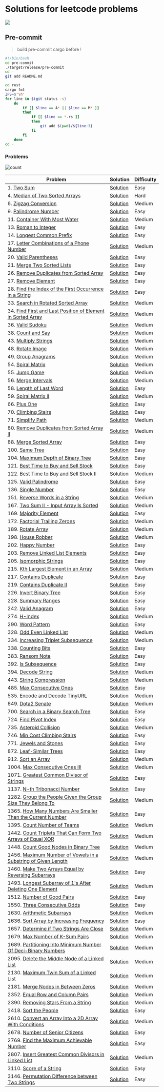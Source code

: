 # Solutions for leetcode problems

<a align=center href=https://humanmademark.com/>
    <img src="https://humanmademark.com/white-logo.svg">
</a>

## Pre-commit

> build pre-commit cargo before !

```bash
#!/bin/bash
cd pre-commit
./target/release/pre-commit
cd -
git add README.md

cd rust
cargo fmt
IFS=$'\n'
for line in $(git status -s)
    do
        if [[ $line == A* || $line == M* ]]
        then
            if [[ $line == *.rs ]]
            then
                git add $(pwd)/${line:3}
            fi
        fi
    done
cd -
```

### Problems

![count](https://img.shields.io/badge/Solved-100-blue?style=for-the-badge)

<!-- table start -->
| Problem | Solution | Difficulty |
|---|---|---|
|1. [Two Sum](https://lcid.cc/1) | [Solution](../rust/src/solutions/p0001.rs) | Easy |
|4. [Median of Two Sorted Arrays](https://lcid.cc/4) | [Solution](../rust/src/solutions/p0004.rs) | Hard |
|6. [Zigzag Conversion](https://lcid.cc/6) | [Solution](../rust/src/solutions/p0006.rs) | Medium |
|9. [Palindrome Number](https://lcid.cc/9) | [Solution](../rust/src/solutions/p0009.rs) | Easy |
|11. [Container With Most Water](https://lcid.cc/11) | [Solution](../rust/src/solutions/p0011.rs) | Medium |
|13. [Roman to Integer](https://lcid.cc/13) | [Solution](../rust/src/solutions/p0013.rs) | Easy |
|14. [Longest Common Prefix](https://lcid.cc/14) | [Solution](../rust/src/solutions/p0014.rs) | Easy |
|17. [Letter Combinations of a Phone Number](https://lcid.cc/17) | [Solution](../rust/src/solutions/p0017.rs) | Medium |
|20. [Valid Parentheses](https://lcid.cc/20) | [Solution](../rust/src/solutions/p0020.rs) | Easy |
|21. [Merge Two Sorted Lists](https://lcid.cc/21) | [Solution](../rust/src/solutions/p0021.rs) | Easy |
|26. [Remove Duplicates from Sorted Array](https://lcid.cc/26) | [Solution](../rust/src/solutions/p0026.rs) | Easy |
|27. [Remove Element](https://lcid.cc/27) | [Solution](../rust/src/solutions/p0027.rs) | Easy |
|28. [Find the Index of the First Occurrence in a String](https://lcid.cc/28) | [Solution](../rust/src/solutions/p0028.rs) | Easy |
|33. [Search in Rotated Sorted Array](https://lcid.cc/33) | [Solution](../rust/src/solutions/p0033.rs) | Medium |
|34. [Find First and Last Position of Element in Sorted Array](https://lcid.cc/34) | [Solution](../rust/src/solutions/p0034.rs) | Medium |
|36. [Valid Sudoku](https://lcid.cc/36) | [Solution](../rust/src/solutions/p0036.rs) | Medium |
|38. [Count and Say](https://lcid.cc/38) | [Solution](../rust/src/solutions/p0038.rs) | Medium |
|43. [Multiply Strings](https://lcid.cc/43) | [Solution](../rust/src/solutions/p0043.rs) | Medium |
|48. [Rotate Image](https://lcid.cc/48) | [Solution](../rust/src/solutions/p0048.rs) | Medium |
|49. [Group Anagrams](https://lcid.cc/49) | [Solution](../rust/src/solutions/p0049.rs) | Medium |
|54. [Spiral Matrix](https://lcid.cc/54) | [Solution](../rust/src/solutions/p0054.rs) | Medium |
|55. [Jump Game](https://lcid.cc/55) | [Solution](../rust/src/solutions/p0055.rs) | Medium |
|56. [Merge Intervals](https://lcid.cc/56) | [Solution](../rust/src/solutions/p0056.rs) | Medium |
|58. [Length of Last Word](https://lcid.cc/58) | [Solution](../rust/src/solutions/p0058.rs) | Easy |
|59. [Spiral Matrix II](https://lcid.cc/59) | [Solution](../rust/src/solutions/p0059.rs) | Medium |
|66. [Plus One](https://lcid.cc/66) | [Solution](../rust/src/solutions/p0066.rs) | Easy |
|70. [Climbing Stairs](https://lcid.cc/70) | [Solution](../rust/src/solutions/p0070.rs) | Easy |
|71. [Simplify Path](https://lcid.cc/71) | [Solution](../rust/src/solutions/p0071.rs) | Medium |
|80. [Remove Duplicates from Sorted Array II](https://lcid.cc/80) | [Solution](../rust/src/solutions/p0080.rs) | Medium |
|88. [Merge Sorted Array](https://lcid.cc/88) | [Solution](../rust/src/solutions/p0088.rs) | Easy |
|100. [Same Tree](https://lcid.cc/100) | [Solution](../rust/src/solutions/p0100.rs) | Easy |
|104. [Maximum Depth of Binary Tree](https://lcid.cc/104) | [Solution](../rust/src/solutions/p0104.rs) | Easy |
|121. [Best Time to Buy and Sell Stock](https://lcid.cc/121) | [Solution](../rust/src/solutions/p0121.rs) | Easy |
|122. [Best Time to Buy and Sell Stock II](https://lcid.cc/122) | [Solution](../rust/src/solutions/p0122.rs) | Medium |
|125. [Valid Palindrome](https://lcid.cc/125) | [Solution](../rust/src/solutions/p0125.rs) | Easy |
|136. [Single Number](https://lcid.cc/136) | [Solution](../rust/src/solutions/p0136.rs) | Easy |
|151. [Reverse Words in a String](https://lcid.cc/151) | [Solution](../rust/src/solutions/p0151.rs) | Medium |
|167. [Two Sum II - Input Array Is Sorted](https://lcid.cc/167) | [Solution](../rust/src/solutions/p0167.rs) | Medium |
|169. [Majority Element](https://lcid.cc/169) | [Solution](../rust/src/solutions/p0169.rs) | Easy |
|172. [Factorial Trailing Zeroes](https://lcid.cc/172) | [Solution](../rust/src/solutions/p0172.rs) | Medium |
|189. [Rotate Array](https://lcid.cc/189) | [Solution](../rust/src/solutions/p0189.rs) | Medium |
|198. [House Robber](https://lcid.cc/198) | [Solution](../rust/src/solutions/p0198.rs) | Medium |
|202. [Happy Number](https://lcid.cc/202) | [Solution](../rust/src/solutions/p0202.rs) | Easy |
|203. [Remove Linked List Elements](https://lcid.cc/203) | [Solution](../rust/src/solutions/p0203.rs) | Easy |
|205. [Isomorphic Strings](https://lcid.cc/205) | [Solution](../rust/src/solutions/p0205.rs) | Easy |
|215. [Kth Largest Element in an Array](https://lcid.cc/215) | [Solution](../rust/src/solutions/p0215.rs) | Medium |
|217. [Contains Duplicate](https://lcid.cc/217) | [Solution](../rust/src/solutions/p0217.rs) | Easy |
|219. [Contains Duplicate II](https://lcid.cc/219) | [Solution](../rust/src/solutions/p0219.rs) | Easy |
|226. [Invert Binary Tree](https://lcid.cc/226) | [Solution](../rust/src/solutions/p0226.rs) | Easy |
|228. [Summary Ranges](https://lcid.cc/228) | [Solution](../rust/src/solutions/p0228.rs) | Easy |
|242. [Valid Anagram](https://lcid.cc/242) | [Solution](../rust/src/solutions/p0242.rs) | Easy |
|274. [H-Index](https://lcid.cc/274) | [Solution](../rust/src/solutions/p0274.rs) | Medium |
|290. [Word Pattern](https://lcid.cc/290) | [Solution](../rust/src/solutions/p0290.rs) | Easy |
|328. [Odd Even Linked List](https://lcid.cc/328) | [Solution](../rust/src/solutions/p0328.rs) | Medium |
|334. [Increasing Triplet Subsequence](https://lcid.cc/334) | [Solution](../rust/src/solutions/p0334.rs) | Medium |
|338. [Counting Bits](https://lcid.cc/338) | [Solution](../rust/src/solutions/p0338.rs) | Easy |
|383. [Ransom Note](https://lcid.cc/383) | [Solution](../rust/src/solutions/p0383.rs) | Easy |
|392. [Is Subsequence](https://lcid.cc/392) | [Solution](../rust/src/solutions/p0392.rs) | Easy |
|394. [Decode String](https://lcid.cc/394) | [Solution](../rust/src/solutions/p0394.rs) | Medium |
|443. [String Compression](https://lcid.cc/443) | [Solution](../rust/src/solutions/p0443.rs) | Medium |
|485. [Max Consecutive Ones](https://lcid.cc/485) | [Solution](../rust/src/solutions/p0485.rs) | Easy |
|535. [Encode and Decode TinyURL](https://lcid.cc/535) | [Solution](../rust/src/solutions/p0535.rs) | Medium |
|649. [Dota2 Senate](https://lcid.cc/649) | [Solution](../rust/src/solutions/p0649.rs) | Medium |
|700. [Search in a Binary Search Tree](https://lcid.cc/700) | [Solution](../rust/src/solutions/p0700.rs) | Easy |
|724. [Find Pivot Index](https://lcid.cc/724) | [Solution](../rust/src/solutions/p0724.rs) | Easy |
|735. [Asteroid Collision](https://lcid.cc/735) | [Solution](../rust/src/solutions/p0735.rs) | Medium |
|746. [Min Cost Climbing Stairs](https://lcid.cc/746) | [Solution](../rust/src/solutions/p0746.rs) | Easy |
|771. [Jewels and Stones](https://lcid.cc/771) | [Solution](../rust/src/solutions/p0771.rs) | Easy |
|872. [Leaf-Similar Trees](https://lcid.cc/872) | [Solution](../rust/src/solutions/p0872.rs) | Easy |
|912. [Sort an Array](https://lcid.cc/912) | [Solution](../rust/src/solutions/p0912.rs) | Medium |
|1004. [Max Consecutive Ones III](https://lcid.cc/1004) | [Solution](../rust/src/solutions/p1004.rs) | Medium |
|1071. [Greatest Common Divisor of Strings](https://lcid.cc/1071) | [Solution](../rust/src/solutions/p1071.rs) | Easy |
|1137. [N-th Tribonacci Number](https://lcid.cc/1137) | [Solution](../rust/src/solutions/p1137.rs) | Easy |
|1282. [Group the People Given the Group Size They Belong To](https://lcid.cc/1282) | [Solution](../rust/src/solutions/p1282.rs) | Medium |
|1365. [How Many Numbers Are Smaller Than the Current Number](https://lcid.cc/1365) | [Solution](../rust/src/solutions/p1365.rs) | Easy |
|1395. [Count Number of Teams](https://lcid.cc/1395) | [Solution](../rust/src/solutions/p1395.rs) | Medium |
|1442. [Count Triplets That Can Form Two Arrays of Equal XOR](https://lcid.cc/1442) | [Solution](../rust/src/solutions/p1442.rs) | Medium |
|1448. [Count Good Nodes in Binary Tree](https://lcid.cc/1448) | [Solution](../rust/src/solutions/p1448.rs) | Medium |
|1456. [Maximum Number of Vowels in a Substring of Given Length](https://lcid.cc/1456) | [Solution](../rust/src/solutions/p1456.rs) | Medium |
|1460. [Make Two Arrays Equal by Reversing Subarrays](https://lcid.cc/1460) | [Solution](../rust/src/solutions/p1460.rs) | Easy |
|1493. [Longest Subarray of 1's After Deleting One Element](https://lcid.cc/1493) | [Solution](../rust/src/solutions/p1493.rs) | Medium |
|1512. [Number of Good Pairs](https://lcid.cc/1512) | [Solution](../rust/src/solutions/p1512.rs) | Easy |
|1550. [Three Consecutive Odds](https://lcid.cc/1550) | [Solution](../rust/src/solutions/p1550.rs) | Easy |
|1630. [Arithmetic Subarrays](https://lcid.cc/1630) | [Solution](../rust/src/solutions/p1630.rs) | Medium |
|1636. [Sort Array by Increasing Frequency](https://lcid.cc/1636) | [Solution](../rust/src/solutions/p1636.rs) | Easy |
|1657. [Determine if Two Strings Are Close](https://lcid.cc/1657) | [Solution](../rust/src/solutions/p1657.rs) | Medium |
|1679. [Max Number of K-Sum Pairs](https://lcid.cc/1679) | [Solution](../rust/src/solutions/p1679.rs) | Medium |
|1689. [Partitioning Into Minimum Number Of Deci-Binary Numbers](https://lcid.cc/1689) | [Solution](../rust/src/solutions/p1689.rs) | Medium |
|2095. [Delete the Middle Node of a Linked List](https://lcid.cc/2095) | [Solution](../rust/src/solutions/p2095.rs) | Medium |
|2130. [Maximum Twin Sum of a Linked List](https://lcid.cc/2130) | [Solution](../rust/src/solutions/p2130.rs) | Medium |
|2181. [Merge Nodes in Between Zeros](https://lcid.cc/2181) | [Solution](../rust/src/solutions/p2181.rs) | Medium |
|2352. [Equal Row and Column Pairs](https://lcid.cc/2352) | [Solution](../rust/src/solutions/p2352.rs) | Medium |
|2390. [Removing Stars From a String](https://lcid.cc/2390) | [Solution](../rust/src/solutions/p2390.rs) | Medium |
|2418. [Sort the People](https://lcid.cc/2418) | [Solution](../rust/src/solutions/p2418.rs) | Easy |
|2610. [Convert an Array Into a 2D Array With Conditions](https://lcid.cc/2610) | [Solution](../rust/src/solutions/p2610.rs) | Medium |
|2678. [Number of Senior Citizens](https://lcid.cc/2678) | [Solution](../rust/src/solutions/p2678.rs) | Easy |
|2769. [Find the Maximum Achievable Number](https://lcid.cc/2769) | [Solution](../rust/src/solutions/p2769.rs) | Easy |
|2807. [Insert Greatest Common Divisors in Linked List](https://lcid.cc/2807) | [Solution](../rust/src/solutions/p2807.rs) | Medium |
|3110. [Score of a String](https://lcid.cc/3110) | [Solution](../rust/src/solutions/p3110.rs) | Easy |
|3146. [Permutation Difference between Two Strings](https://lcid.cc/3146) | [Solution](../rust/src/solutions/p3146.rs) | Easy |
<!-- table end -->
